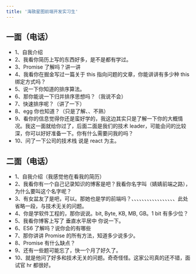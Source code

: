 ```yaml
---
title: '海致星图前端开发实习生'
---
```


## 一面（电话）
- 1、自我介绍
- 2、我看你简历上写的东西好多，是不是都有学过。
- 3、Promise 了解吗？讲一讲
- 4、我看你在掘金写过一篇关于 this 指向问题的文章，你能讲讲有多少种 this 绑定方式吗？
- 5、说一下你知道的排序算法。
- 6、那你能说一下归并排序思想吗？（我说不会）
- 7、快速排序呢？（讲了一下）
- 8、egg 你也知道？（只是了解、、不熟）
- 9、看你的信息觉得你还是蛮好学的，我这边其实只是了解一下你的大概情况。我这一面就给你过了，后面二面是我们的技术 leader，可能会问的比较深，你可以好好准备一下。你有什么需要问我的吗？
- 10、问了一下公司的技术栈 说是 react 为主。

## 二面（电话） 
- 1、自我介绍（我感觉他在看我的简历）
- 2、我看你有一个自己记录知识的博客是吧？我看你名字叫（婧婧前端之路），为什么要叫这个名字呢？
- 3、有女盆友了是吧，可以。那她也是学的前端吗？、、、、、、、、、、、、、、、、、此处省略一段，与技术无关的问题。
- 4、你是学软件工程的，那你说说。bit, Byte, KB, MB, GB。1 bit 有多少位？
- 5、我看你博客上写了 垂直水平居中 你说一下。
- 6、ES6 了解吗？说你会的有哪些
- 7、那你讲讲 Promise 的所有方法，知道多少说多少。
- 8、Promise 有什么缺点？
- 9、还有一些题可能忘了，快一个月了好久了。
- 10、就是他问了好多和技术无关的问题。奇奇怪怪。这家公司真的还不错，面试官 hr 都很好。